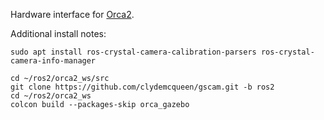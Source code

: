 Hardware interface for [Orca2](https://github.com/clydemcqueen/orca2).

Additional install notes:
~~~
sudo apt install ros-crystal-camera-calibration-parsers ros-crystal-camera-info-manager

cd ~/ros2/orca2_ws/src
git clone https://github.com/clydemcqueen/gscam.git -b ros2
cd ~/ros2/orca2_ws
colcon build --packages-skip orca_gazebo
~~~